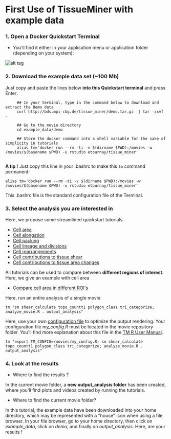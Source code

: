 # First Use of TissueMiner with example data

### 1. Open a Docker Quickstart Terminal

* You'll find it either in your application menu or application folder (depending on your system):

![alt tag](../../readme_screenshots/docker_toolbox_osx_quickstart_icon_nolabel.png)

### 2. Download the example data set (~100 Mb)

Just copy and paste the lines below **into this Quickstart terminal** and press Enter:
```
     ## In your terminal, type in the command below to download and extract the Demo data
     curl http://bds.mpi-cbg.de/tissue_miner/demo.tar.gz  | tar -zxvf -
     
     ## Go to the movie directory
     cd example_data/demo
     
     ## Store the docker command into a shell variable for the sake of simplicity in tutorials
     alias tm='docker run --rm -ti -v $(dirname $PWD):/movies -w /movies/$(basename $PWD) -u rstudio etournay/tissue_miner'
     
```

**A tip !** Just copy this line in your .bashrc to make this `tm` command permanent:
```
alias tm='docker run --rm -ti -v $(dirname $PWD):/movies -w /movies/$(basename $PWD) -u rstudio etournay/tissue_miner'
```
This .bashrc file is the standard configuration file of the Terminal.


### 3. Select the analysis you are interested in

Here, we propose some streamlined quickstart tutorials.

* [Cell area](tutorials/cell_area.md#cell-area-analysis)
* [Cell elongation](tutorials/cell_elongation.md#cell-elongation-analysis)
* [Cell packing](tutorials/cell_packing.md#cell-packing-analysis)
* [Cell lineage and divisions](tutorials/cell_lineage_and_divisions.md#cell-lineage-and-division-analysis)
* [Cell rearrangements](tutorials/cell_rearrangements.md#cell-rearrangement-analysis)
* [Cell contributions to tissue shear](tutorials/cell_contributions_to_tissue_shear.md#cell-contributions-to-tissue-shear-analysis)
* [Cell contributions to tissue area changes](tutorials/cell_contributions_to_tissue_area_changes.md#cell-contributions-to-tissue-area-change-analysis)

All tutorials can be used to compare between **different regions of interest**. Here, we give an example with cell area

* [Compare cell area in different ROI's](tutorials/cell_area_ROI.md#cell-area-analysis-in-multiple-rois)

Here, run an entire analysis of a single movie

```
tm "sm shear_calculate topo_countt1 polygon_class tri_categorize; analyze_movie.R . output_analysis"
```

Here, use your own [configuration file](https://github.com/mpicbg-scicomp/tissue_miner/blob/master/config/flywing_tm_config.R) to optimize the output rendering. Your configuration file *my_config.R* must be located in the movie repository folder. You'll find more explanation about this file in the [TM R User Manual](https://mpicbg-scicomp.github.io/tissue_miner/user_manual/TM_R-UserManual.html#tissueminer-api-configuration).
```
tm "export TM_CONFIG=/movies/my_config.R; sm shear_calculate topo_countt1 polygon_class tri_categorize; analyze_movie.R . output_analysis"
```


### 4. Look at the results 

* Where to find the results ? 

In the current movie folder, a **new output_analysis folder** has been created, where you'll find plots and videos created by running the tutorials. 

* Where to find the current movie folder?

In this tutorial, the example data have been downloaded into your home directory, which may be represented with a "house" icon when using a file browser. In your file browser, go to your home directory, then click on *example_data*, click on *demo*, and finally on *output_analysis*. Here, are your results !

